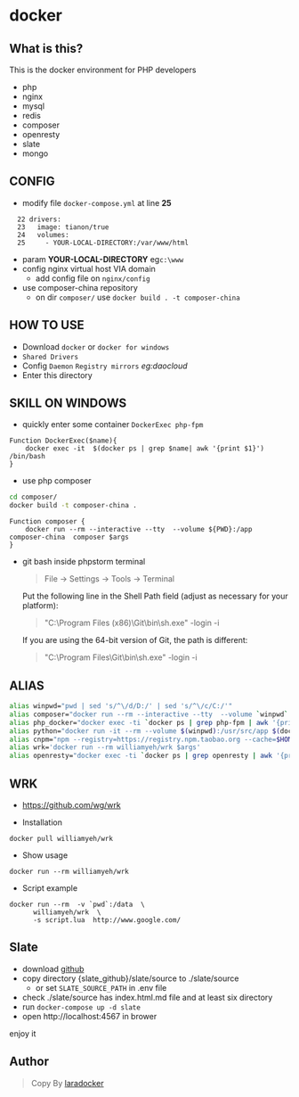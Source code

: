 # docker

## What is this?
This is the docker environment for PHP developers
- php
- nginx
- mysql
- redis
- composer
- openresty
- slate
- mongo



## CONFIG
- modify file `docker-compose.yml` at line **25**
~~~
  22 drivers:
  23   image: tianon/true
  24   volumes:
  25     - YOUR-LOCAL-DIRECTORY:/var/www/html
~~~
- param **YOUR-LOCAL-DIRECTORY**  eg`c:\www`
- config nginx virtual host VIA domain
    - add config file on `nginx/config`
- use composer-china repository
    - on dir `composer/`  use `docker build . -t composer-china`


## HOW TO USE
- Download `docker` or `docker for windows`
- `Shared Drivers`
- Config `Daemon` `Registry mirrors`  *eg:daocloud*
- Enter this directory


## SKILL ON WINDOWS
- quickly enter some container `DockerExec php-fpm`
~~~
Function DockerExec($name){
    docker exec -it  $(docker ps | grep $name| awk '{print $1}')  /bin/bash
}
~~~
- use php composer
~~~bash
cd composer/ 
docker build -t composer-china .
~~~
~~~
Function composer {
    docker run --rm --interactive --tty  --volume ${PWD}:/app composer-china  composer $args
}
~~~
- git bash inside phpstorm terminal
    > File -> Settings -> Tools -> Terminal
    
    Put the following line in the Shell Path field (adjust as necessary for your platform):
    > "C:\Program Files (x86)\Git\bin\sh.exe" -login -i
    
    If you are using the 64-bit version of Git, the path is different:
    > "C:\Program Files\Git\bin\sh.exe" -login -i

## ALIAS
```bash
alias winpwd="pwd | sed 's/^\/d/D:/' | sed 's/^\/c/C:/'"
alias composer="docker run --rm --interactive --tty  --volume `winpwd`:/app composer-china composer --ignore-platform-reqs --no-scripts $args"
alias php_docker="docker exec -ti `docker ps | grep php-fpm | awk '{print $1}'` bash"
alias python="docker run -it --rm --volume $(winpwd):/usr/src/app $(docker images | grep docker_python | awk '{print $3}') ipython $args"
alias cnpm="npm --registry=https://registry.npm.taobao.org --cache=$HOME/.npm/.cache/cnpm --disturl=https://npm.taobao.org/dist --userconfig=$HOME/.cnpmrc"
alias wrk='docker run --rm williamyeh/wrk $args'
alias openresty="docker exec -ti `docker ps | grep openresty | awk '{print $1}'` openresty $args"
```

## WRK
- https://github.com/wg/wrk

- Installation
```
docker pull williamyeh/wrk
```

- Show usage
```docker
docker run --rm williamyeh/wrk
```

- Script example
```docker
docker run --rm  -v `pwd`:/data  \
      williamyeh/wrk  \
      -s script.lua  http://www.google.com/
```

## Slate

- download [github](https://github.com/lord/slate)
- copy directory {slate_github}/slate/source to ./slate/source
    - or set `SLATE_SOURCE_PATH`  in .env file
- check ./slate/source has index.html.md file and at least six directory
- run `docker-compose up -d slate`
- open http://localhost:4567 in brower
 
enjoy it

## Author
> Copy By [laradocker](https://github.com/laradock/laradock)
